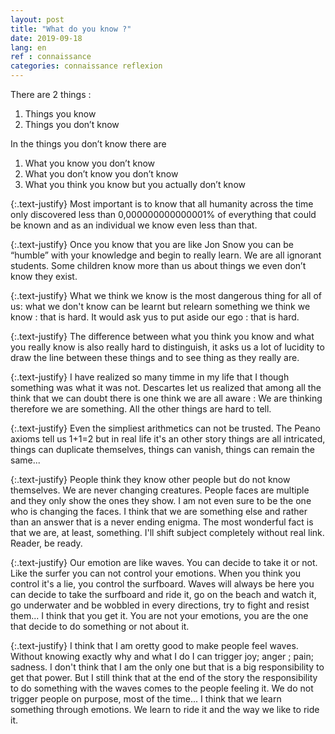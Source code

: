 ```yaml
---
layout: post
title: "What do you know ?"
date: 2019-09-18
lang: en
ref : connaissance
categories: connaissance reflexion
---
```


There are 2 things : 
1. Things you know 
2. Things you don’t know

In the things you don’t know there are 
1. What you know you don’t know
2. What you don’t know you don’t know 
3. What you think you know but you actually don’t know

{:.text-justify}
Most important is to know that all humanity across the time only discovered less than 0,000000000000001% of everything that could be known and as an individual we know even less than that. 

{:.text-justify}
Once you know that you are like Jon Snow you can be “humble” with your knowledge and begin to really learn. We are all ignorant students. Some children know more than us about things we even don’t know they exist.

{:.text-justify}
What we think we know is the most dangerous thing for all of us: what we don't know can be learnt but relearn something we think we know : that is hard. It would ask yus to put aside our ego : that is hard. 

{:.text-justify}
The difference between what you think you know and what you really know is also really hard to distinguish, it asks us a lot of lucidity to draw the line between these things and to see thing as they really are.

{:.text-justify}
I have realized so many timme in my life that I though something was what it was not. Descartes let us realized that among all the think that we can doubt there is one think we are all aware : We are thinking therefore we are something. All the other things are hard to tell.

{:.text-justify}
Even the simpliest arithmetics can not be trusted. The Peano axioms tell us 1+1=2 but in real life it's an other story things are all intricated, things can duplicate themselves, things can vanish, things can remain the same...

{:.text-justify}
People think they know other people but do not know themselves. We are never changing creatures. People faces are multiple and they only show the ones they show. I am not even sure to be the one who is changing the faces. I think that we are something else and rather than an answer that is a never ending enigma. The most wonderful fact is that we are, at least, something.
I'll shift subject completely without real link. Reader, be ready.

{:.text-justify}
Our emotion are like waves. You can decide to take it or not. Like the surfer you can not control your emotions. When you think you control it's a lie, you control the surfboard. Waves will always be here you can decide to take the surfboard and ride it, go on the beach and watch it, go underwater and be wobbled in every directions, try to fight and resist them... I think that you get it. You are not your emotions, you are the one that decide to do something or not about it.

{:.text-justify}
I think that I am oretty good to make people feel waves. Without knowing exactly why and what I do I can trigger joy; anger ; pain; sadness. I don't think that I am the only one but that is a big responsibility to get that power. But I still think that at the end of the story the responsibility to do something with the waves comes to the people feeling it. We do not trigger people on purpose, most of the time... I think that we learn something through emotions. We learn to ride it and the way we like to ride it.